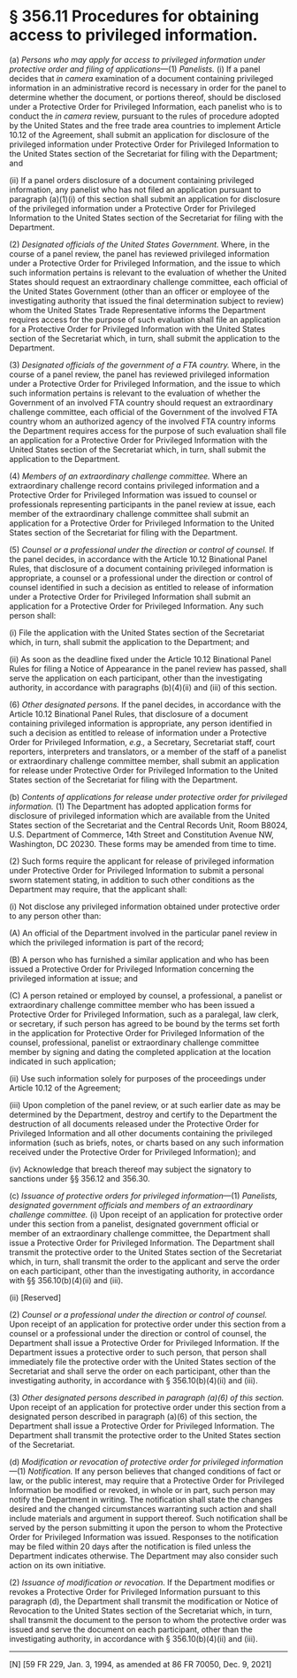 # § 356.11   Procedures for obtaining access to privileged information.

(a) *Persons who may apply for access to privileged information under protective order and filing of applications*—(1) *Panelists.* (i) If a panel decides that *in camera* examination of a document containing privileged information in an administrative record is necessary in order for the panel to determine whether the document, or portions thereof, should be disclosed under a Protective Order for Privileged Information, each panelist who is to conduct the *in camera* review, pursuant to the rules of procedure adopted by the United States and the free trade area countries to implement Article 10.12 of the Agreement, shall submit an application for disclosure of the privileged information under Protective Order for Privileged Information to the United States section of the Secretariat for filing with the Department; and 


(ii) If a panel orders disclosure of a document containing privileged information, any panelist who has not filed an application pursuant to paragraph (a)(1)(i) of this section shall submit an application for disclosure of the privileged information under a Protective Order for Privileged Information to the United States section of the Secretariat for filing with the Department. 


(2) *Designated officials of the United States Government.* Where, in the course of a panel review, the panel has reviewed privileged information under a Protective Order for Privileged Information, and the issue to which such information pertains is relevant to the evaluation of whether the United States should request an extraordinary challenge committee, each official of the United States Government (other than an officer or employee of the investigating authority that issued the final determination subject to review) whom the United States Trade Representative informs the Department requires access for the purpose of such evaluation shall file an application for a Protective Order for Privileged Information with the United States section of the Secretariat which, in turn, shall submit the application to the Department.


(3) *Designated officials of the government of a FTA country.* Where, in the course of a panel review, the panel has reviewed privileged information under a Protective Order for Privileged Information, and the issue to which such information pertains is relevant to the evaluation of whether the Government of an involved FTA country should request an extraordinary challenge committee, each official of the Government of the involved FTA country whom an authorized agency of the involved FTA country informs the Department requires access for the purpose of such evaluation shall file an application for a Protective Order for Privileged Information with the United States section of the Secretariat which, in turn, shall submit the application to the Department.


(4) *Members of an extraordinary challenge committee.* Where an extraordinary challenge record contains privileged information and a Protective Order for Privileged Information was issued to counsel or professionals representing participants in the panel review at issue, each member of the extraordinary challenge committee shall submit an application for a Protective Order for Privileged Information to the United States section of the Secretariat for filing with the Department. 


(5) *Counsel or a professional under the direction or control of counsel.* If the panel decides, in accordance with the Article 10.12 Binational Panel Rules, that disclosure of a document containing privileged information is appropriate, a counsel or a professional under the direction or control of counsel identified in such a decision as entitled to release of information under a Protective Order for Privileged Information shall submit an application for a Protective Order for Privileged Information. Any such person shall:


(i) File the application with the United States section of the Secretariat which, in turn, shall submit the application to the Department; and


(ii) As soon as the deadline fixed under the Article 10.12 Binational Panel Rules for filing a Notice of Appearance in the panel review has passed, shall serve the application on each participant, other than the investigating authority, in accordance with paragraphs (b)(4)(ii) and (iii) of this section.


(6) *Other designated persons.* If the panel decides, in accordance with the Article 10.12 Binational Panel Rules, that disclosure of a document containing privileged information is appropriate, any person identified in such a decision as entitled to release of information under a Protective Order for Privileged Information, *e.g.,* a Secretary, Secretariat staff, court reporters, interpreters and translators, or a member of the staff of a panelist or extraordinary challenge committee member, shall submit an application for release under Protective Order for Privileged Information to the United States section of the Secretariat for filing with the Department.


(b) *Contents of applications for release under protective order for privileged information.* (1) The Department has adopted application forms for disclosure of privileged information which are available from the United States section of the Secretariat and the Central Records Unit, Room B8024, U.S. Department of Commerce, 14th Street and Constitution Avenue NW, Washington, DC 20230. These forms may be amended from time to time.




(2) Such forms require the applicant for release of privileged information under Protective Order for Privileged Information to submit a personal sworn statement stating, in addition to such other conditions as the Department may require, that the applicant shall: 


(i) Not disclose any privileged information obtained under protective order to any person other than: 


(A) An official of the Department involved in the particular panel review in which the privileged information is part of the record; 


(B) A person who has furnished a similar application and who has been issued a Protective Order for Privileged Information concerning the privileged information at issue; and 


(C) A person retained or employed by counsel, a professional, a panelist or extraordinary challenge committee member who has been issued a Protective Order for Privileged Information, such as a paralegal, law clerk, or secretary, if such person has agreed to be bound by the terms set forth in the application for Protective Order for Privileged Information of the counsel, professional, panelist or extraordinary challenge committee member by signing and dating the completed application at the location indicated in such application; 


(ii) Use such information solely for purposes of the proceedings under Article 10.12 of the Agreement;


(iii) Upon completion of the panel review, or at such earlier date as may be determined by the Department, destroy and certify to the Department the destruction of all documents released under the Protective Order for Privileged Information and all other documents containing the privileged information (such as briefs, notes, or charts based on any such information received under the Protective Order for Privileged Information); and


(iv) Acknowledge that breach thereof may subject the signatory to sanctions under §§ 356.12 and 356.30. 


(c) *Issuance of protective orders for privileged information*—(1) *Panelists, designated government officials and members of an extraordinary challenge committee.* (i) Upon receipt of an application for protective order under this section from a panelist, designated government official or member of an extraordinary challenge committee, the Department shall issue a Protective Order for Privileged Information. The Department shall transmit the protective order to the United States section of the Secretariat which, in turn, shall transmit the order to the applicant and serve the order on each participant, other than the investigating authority, in accordance with §§ 356.10(b)(4)(ii) and (iii).


(ii) [Reserved]


(2) *Counsel or a professional under the direction or control of counsel.* Upon receipt of an application for protective order under this section from a counsel or a professional under the direction or control of counsel, the Department shall issue a Protective Order for Privileged Information. If the Department issues a protective order to such person, that person shall immediately file the protective order with the United States section of the Secretariat and shall serve the order on each participant, other than the investigating authority, in accordance with § 356.10(b)(4)(ii) and (iii).


(3) *Other designated persons described in paragraph (a)(6) of this section.* Upon receipt of an application for protective order under this section from a designated person described in paragraph (a)(6) of this section, the Department shall issue a Protective Order for Privileged Information. The Department shall transmit the protective order to the United States section of the Secretariat.


(d) *Modification or revocation of protective order for privileged information*—(1) *Notification.* If any person believes that changed conditions of fact or law, or the public interest, may require that a Protective Order for Privileged Information be modified or revoked, in whole or in part, such person may notify the Department in writing. The notification shall state the changes desired and the changed circumstances warranting such action and shall include materials and argument in support thereof. Such notification shall be served by the person submitting it upon the person to whom the Protective Order for Privileged Information was issued. Responses to the notification may be filed within 20 days after the notification is filed unless the Department indicates otherwise. The Department may also consider such action on its own initiative. 


(2) *Issuance of modification or revocation.* If the Department modifies or revokes a Protective Order for Privileged Information pursuant to this paragraph (d), the Department shall transmit the modification or Notice of Revocation to the United States section of the Secretariat which, in turn, shall transmit the document to the person to whom the protective order was issued and serve the document on each participant, other than the investigating authority, in accordance with § 356.10(b)(4)(ii) and (iii).



---

[N] [59 FR 229, Jan. 3, 1994, as amended at 86 FR 70050, Dec. 9, 2021]








